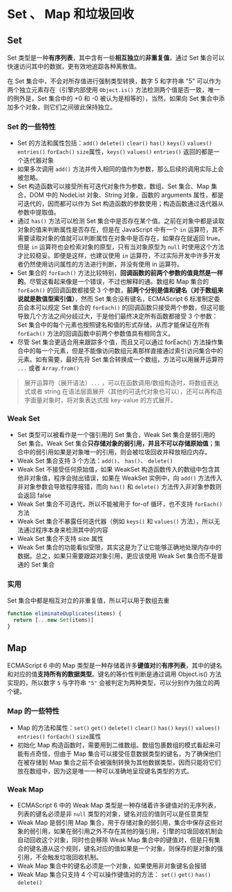 # Set 、 Map 和垃圾回收

## Set

Set 类型是一种**有序列表**，其中含有一些**相互独立**的**非重复值**，通过 Set 集合可以快速访问其中的数据，更有效地追踪各种离散值。

在 Set 集合中，不会对所存值进行强制类型转换，数字 5 和字符串 "5" 可以作为两个独立元素存在（引擎内部使用 `Object.is()` 方法检测两个值是否一致，唯一的例外是，Set 集合中的 +0 和 -0 被认为是相等的），当然，如果向 Set 集合中添加多个对象，则它们之间彼此保持独立。

### Set 的一些特性

- Set 的方法和属性包括：`add()` `delete()` `clear()` `has()` `keys()` `values()` `entries()` `forEach()` `size`属性，`keys()` `values()` `entries()` 返回的都是一个迭代器对象
- 如果多次调用 `add()` 方法并传入相同的值作为参数，那么后续的调用实际上会被忽略。
- Set 构造函数可以接受所有可迭代对象作为参数，数组、Set 集合、Map 集合，DOM 中的 NodeList 对象、String 对象，函数的 arguments 属性，都是可迭代的，因而都可以作为 Set 构造函数的参数使用；构造函数通过迭代器从参数中提取值。
- 通过 `has()` 方法可以检测 Set 集合中是否存在某个值。之前在对象中都是读取对象的值来判断属性是否存在，但是在 JavaScript 中有一个 `in` 运算符，其不需要读取对象的值就可以判断属性在对象中是否存在，如果存在就返回 true。但是 `in` 运算符也会检索对象的原型，只有当对象原型为 `null` 时使用这个方法才比较稳妥。即便是这样，也建议使用 `in` 运算符，不过实际开发中许多开发者仍然使用访问属性的方法进行判断，并没有使用 in 运算符。
- Set 集合的 `forEach()` 方法比较特别，**回调函数的前两个参数的值竟然是一样的**。尽管这看起来像是一个错误，不过也解释的通。数组和 Map 集合的 `forEach()` 的回调函数都接受 3 个参数，**前两个分别是值和键名（对于数组来说就是数值型索引值）**，然而 Set 集合没有键名，ECMAScript 6 标准制定委员会本可以规定 Set 集合的 `forEach()` 的回调函数只接受两个参数，但这可能导致几个方法之间分歧过大，于是他们最终决定所有函数都接受 3 个参数：Set 集合中的每个元素也按照键名和值的形式存储，从而才能保证在所有 `forEach()` 方法的回调函数中前两个参数值具有相同含义。
- 尽管 Set 集合更适合用来跟踪多个值，而且又可以通过 forEach() 方法操作集合中的每一个元素，但是不能像访问数组元素那样直接通过索引访问集合中的元素。如有需要，最好先将 Set 集合转换成一个数组，方法可以用展开运算符 `...` 或者 `Array.from()`

> 展开运算符（展开语法）`...` ，可以在函数调用/数组构造时，将数组表达式或者 string 在语法层面展开（其他的可迭代对象也可以），还可以再构造字面量对象时，将对象表达式按 key-value 的方式展开。

### Weak Set

- Set 类型可以被看作是一个强引用的 Set 集合，Weak Set 集合是弱引用的 Set 集合。Weak Set 集合**只存储对象的弱引用，并且不可以存储原始值**；集合中的弱引用如果是对象唯一的引用，则会被垃圾回收并释放相应内存。
- Weak Set 集合支持 3 个方法：`add()`、 `has()`、 `delete()`
- Weak Set 不接受任何原始值，如果 WeakSet 构造函数传入的数组中包含其他非对象值，程序会抛出错误，如果在 WeakSet 实例中，向 `add()` 方法传入非对象参数会导致程序报错，而向 `has()` 和 `delete()` 方法传入非对象参数则会返回 false
- Weak Set 集合不可迭代，所以不能被用于 for-of 循环，也不支持 `forEach()` 方法
- Weak Set 集合不暴露任何迭代器（例如 `keys()` 和 `values()` 方法），所以无法通过程序本身来检测其中的内容
- Weak Set 集合不支持 size 属性
- Weak Set 集合的功能看似受限，其实这是为了让它能够正确地处理内存中的数据。总之，如果只需要跟踪对象引用，更应该使用 Weak Set 集合而不是普通的 Set 集合

### 实用

Set 集合中都是相互对立的非重复值，所以可以用于数组去重

```js
function eliminateDuplicates(items) {
  return [...new Set(items)]
}
```

## Map

ECMAScript 6 中的 Map 类型是一种存储着许多**键值对**的**有序列表**，其中的键名和对应的值**支持所有的数据类型**。键名的等价性判断是通过调用 Object.is() 方法实现的，所以数字 `5` 与字符串 `"5"` 会被判定为两种类型，可以分别作为独立的两个键。

### Map 的一些特性

- Map 的方法和属性：`set()` `get()` `delete()` `clear()` `has()` `keys()` `values()` `entries()` `forEach()` `size`属性
- 初始化 Map 构造函数时，需要用到二维数组。数组包裹数组的模式看起来可能有点奇怪，但由于 Map 集合可以接受任意数据类型的键名，为了确保他们在被存储到 Map 集合之前不会被强制转换为其他数据类型，因而只能将它们放在数组中，因为这是唯一一种可以准确地呈现键名类型的方式。

### Weak Map

- ECMAScript 6 中的 Weak Map 类型是一种存储着许多键值对的无序列表，列表的键名必须是非 `null` 类型的对象，键名对应的值则可以是任意类型
- Weak Map 是弱引用 Map 集合，用于存储对象的弱引用，集合中保存这些对象的弱引用，如果在弱引用之外不存在其他的强引用，引擎的垃圾回收机制会自动回收这个对象，同时也会移除 Weak Map 集合中的键值对，但是只有集合的键名遵从这个规则，键名对应的值如果是一个对象，则保存的是对象的强引用，不会触发垃圾回收机制。
- Weak Map 集合中的键名必须是一个对象，如果使用非对象键名会报错
- Weak Map 集合只支持 4 个可以操作键值对的方法： `set()` `get()` `has()` `delete()`

